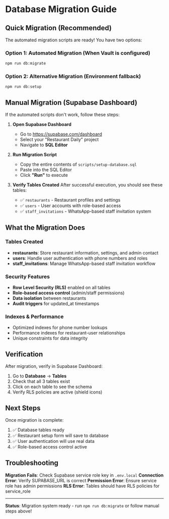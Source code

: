 # Database Migration Guide

## Quick Migration (Recommended)

The automated migration scripts are ready! You have two options:

### Option 1: Automated Migration (When Vault is configured)
```bash
npm run db:migrate
```

### Option 2: Alternative Migration (Environment fallback)
```bash
npm run db:setup
```

## Manual Migration (Supabase Dashboard)

If the automated scripts don't work, follow these steps:

1. **Open Supabase Dashboard**
   - Go to https://supabase.com/dashboard
   - Select your "Restaurant Daily" project
   - Navigate to **SQL Editor**

2. **Run Migration Script**
   - Copy the entire contents of `scripts/setup-database.sql`
   - Paste into the SQL Editor
   - Click **"Run"** to execute

3. **Verify Tables Created**
   After successful execution, you should see these tables:
   - ✅ `restaurants` - Restaurant profiles and settings
   - ✅ `users` - User accounts with role-based access
   - ✅ `staff_invitations` - WhatsApp-based staff invitation system

## What the Migration Does

### Tables Created
- **restaurants**: Store restaurant information, settings, and admin contact
- **users**: Handle user authentication with phone numbers and roles
- **staff_invitations**: Manage WhatsApp-based staff invitation workflow

### Security Features
- **Row Level Security (RLS)** enabled on all tables
- **Role-based access control** (admin/staff permissions)
- **Data isolation** between restaurants
- **Audit triggers** for updated_at timestamps

### Indexes & Performance
- Optimized indexes for phone number lookups
- Performance indexes for restaurant-user relationships
- Unique constraints for data integrity

## Verification

After migration, verify in Supabase Dashboard:

1. Go to **Database** → **Tables**
2. Check that all 3 tables exist
3. Click on each table to see the schema
4. Verify RLS policies are active (shield icons)

## Next Steps

Once migration is complete:
1. ✅ Database tables ready
2. ✅ Restaurant setup form will save to database
3. ✅ User authentication will use real data
4. ✅ Role-based access control active

## Troubleshooting

**Migration Fails**: Check Supabase service role key in `.env.local`
**Connection Error**: Verify SUPABASE_URL is correct
**Permission Error**: Ensure service role has admin permissions
**RLS Error**: Tables should have RLS policies for service_role

---

**Status**: Migration system ready - run `npm run db:migrate` or follow manual steps above!